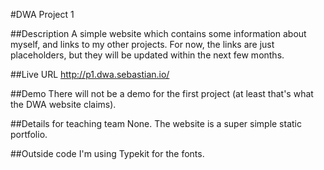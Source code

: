 #DWA Project 1

##Description
A simple website which contains some information about myself, and links to my other projects. For now, the links are just placeholders, but they will be updated within the next few months.

##Live URL
<http://p1.dwa.sebastian.io/>

##Demo
There will not be a demo for the first project (at least that's what the DWA website claims).

##Details for teaching team
None. The website is a super simple static portfolio.

##Outside code
I'm using Typekit for the fonts.
